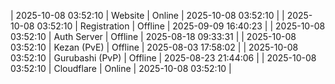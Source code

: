 | 2025-10-08 03:52:10 | Website | Online | 2025-10-08 03:52:10 |
| 2025-10-08 03:52:10 | Registration | Offline | 2025-09-09 16:40:23 |
| 2025-10-08 03:52:10 | Auth Server | Offline | 2025-08-18 09:33:31 |
| 2025-10-08 03:52:10 | Kezan (PvE) | Offline | 2025-08-03 17:58:02 |
| 2025-10-08 03:52:10 | Gurubashi (PvP) | Offline | 2025-08-23 21:44:06 |
| 2025-10-08 03:52:10 | Cloudflare | Online | 2025-10-08 03:52:10 |

